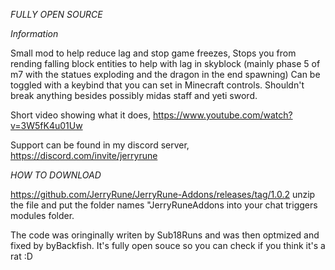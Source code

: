 *FULLY OPEN SOURCE*


*Information*

Small mod to help reduce lag and stop game freezes,
Stops you from rending falling block entities to help with lag in skyblock (mainly phase 5 of m7 with the statues exploding and the dragon in the end spawning) 
Can be toggled with a keybind that you can set in Minecraft controls. 
Shouldn't break anything besides possibly midas staff and yeti sword.

Short video showing what it does, https://www.youtube.com/watch?v=3W5fK4u01Uw

Support can be found in my discord server, https://discord.com/invite/jerryrune

*HOW TO DOWNLOAD*

https://github.com/JerryRune/JerryRune-Addons/releases/tag/1.0.2
unzip the file and put the folder names "JerryRuneAddons into your chat triggers modules folder.

The code was oringinally writen by Sub18Runs and was then optmized and fixed by byBackfish. It's fully open souce so you can check if you think it's a rat :D
